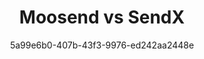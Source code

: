 ---
id: 5c3f9e5e-8e8f-4b1e-bb5b-6a5e4f7c5b6a
blueprint: comparision
title: 'Moosend vs SendX'
author: 5a99e6b0-407b-43f3-9976-ed242aa2448e
template: home
updated_by: 5a99e6b0-407b-43f3-9976-ed242aa2448e
updated_at: 1744290990
sections:
  -
    id: c73k5d9qp
    type: comparision_hero
    enabled: true
    comparision_hero_tag: 'Moosend vs SendX'
    comparision_hero_title: 'Elevate Your Email Marketing with SendX'
    comparision_hero_subtitle: 'Tired of limited features and high costs with Moosend? Discover SendX for a more powerful and affordable email marketing solution.'
    comparision_hero_grid:
      -
        id: h28m4z1bt
        comparision_hero_grid_image:
          - feature-images/2.jpeg
        comparision_hero_grid_title: '24/7 Customer Support'
      -
        id: x94p3d7vn
        comparision_hero_grid_image:
          - feature-images/5.jpeg
        comparision_hero_grid_title: 'Advanced Automation Features'
      -
        id: s62k8b3mq
        comparision_hero_grid_image:
          - feature-images/7.jpeg
        comparision_hero_grid_title: 'Seamless Integrations'
    comparision_hero_button_text: 'Try SendX for Free'
    comparision_hero_button_link: /signup
  -
    id: f19k6p7dw
    type: feature_blogs
    enabled: true
    feature_blogs_title: 'Is Your Email Marketing Strategy Falling Short?'
    feature_blog_card:
      -
        id: x55l9q2vb
        feature_blog_image:
          - feature-images/4.jpeg
        feature_blog_title: 'Limited Features'
        feature_blog_content: 'Are you finding Moosend lacking in essential features for your campaigns?'
      -
        id: n38p7b6qx
        feature_blog_image:
          - feature-images/7.jpeg
        feature_blog_title: 'High Pricing Plans'
        feature_blog_content: 'Is Moosend’s pricing structure making it hard to scale your email marketing?'
      -
        id: v22m5x9kt
        feature_blog_image:
          - feature-images/11.jpeg
        feature_blog_title: 'Inadequate Support'
        feature_blog_content: 'Are you struggling to get timely assistance when you need it most?'
  -
    id: h47m5x2dp
    type: hero
    enabled: true
    hero_title: 'Meet SendX, your ultimate email marketing partner'
    hero_subtitle: 'Experience unmatched deliverability, cost-effectiveness, and robust features with SendX.'
    button_text: 'Try SendX for Free'
    button_link: /signup
  -
    id: c89k2v7nw
    type: comparision_table
    enabled: true
    comparision_table_title: 'Why SendX is the Better Choice for Marketers'
    comparision_table_subtitle: 'A transparent comparison of key features between SendX and Moosend.'
    comparision_table_logo1:
      - feature-images/2.jpeg
    comparision_table_logo2:
      - feature-images/8.jpeg
    comparision_table_features:
      -
        id: f27m6q9ld
        features_title: 'Email Creation Tools'
        features_comp1: 'Drag-and-drop builder with customizable templates.'
        features_comp2: 'Basic editor with limited customization options.'
      -
        id: w15b3x7pq
        features_title: 'Automation Capabilities'
        features_comp1: 'Advanced automation with visual workflows and triggers.'
        features_comp2: 'Basic automation features with limited triggers.'
      -
        id: l49y2c5mv
        features_title: 'Integrations'
        features_comp1: 'Over 30 native integrations and 4000+ via Zapier.'
        features_comp2: 'Limited native integrations.'
      -
        id: p38z6b4wk
        features_title: 'Transactional Emails'
        features_comp1: 'Included in all plans without extra costs.'
        features_comp2: 'Requires a separate plan for transactional emails.'
      -
        id: s51n8v3kt
        features_title: 'User Experience'
        features_comp1: 'Intuitive interface with easy navigation.'
        features_comp2: 'Complex interface that may confuse new users.'
      -
        id: n22k9p6vd
        features_title: 'Customer Support'
        features_comp1: '24/7 live chat, email support, and onboarding assistance.'
        features_comp2: 'Limited support hours with slower response times.'
      -
        id: k66q1b7zm
        features_title: 'Interactive Emails'
        features_comp1: 'Supports interactive elements like polls and surveys.'
        features_comp2: 'No support for interactive emails.'
      -
        id: y71p4d2xl
        features_title: 'Additional Marketing Tools'
        features_comp1: 'Includes forms, landing pages, and advanced analytics.'
        features_comp2: 'Basic analytics and limited marketing tools.'
  -
    id: p42l7b3zw
    type: comparision_pricing
    enabled: true
    comparision_table_title: 'Cost-Effective Pricing Plans'
    comparision_table_subtitle: 'SendX offers a better price-to-performance ratio compared to Moosend.'
    comparision_table_title0: Contacts
    comparision_table_title1: SendX
    comparision_table_title2: Moosend
    comparision_table_pricing:
      -
        id: f71m2x8vd
        pricing_title: '50,000'
        pricing_comp1: $240/mo
        pricing_comp2: $300/mo
      -
        id: w85n9b4kt
        pricing_title: '200,000'
        pricing_comp1: $750/mo
        pricing_comp2: $1,000/mo
      -
        id: n37p6v1lw
        pricing_title: '250,000'
        pricing_comp1: $1,099/mo
        pricing_comp2: 'Custom pricing'
    comparision_table_footer_text: '* Pricing based on current plans as of 08/13/24.'

  - 
    id: g18z3n5vk
    type: comparision_feature_table
    enabled: true
    comparision_features_title: "Feature-by-Feature Comparison of SendX and Moosend"
    comparision_feature_table:
      - 
        id: t63l2f9rb
        comparision_features_ques: 'Onboarding & Support'
        comparision_features_ans_title: 'Feature'
        comparision_features_ans_title1: 'SendX'
        comparision_features_ans_title2: 'Moosend'
        comparision_features_ans:
          -
            id: b12p7c8mw
            comparision_features_ans_comp_title: 'Trial Period'
            comparision_features_ans_comp1: '14 days free trial on all plans'
            comparision_features_ans_comp2: '30 days free trial'
          -
            id: y84r5q7ls
            comparision_features_ans_comp_title: 'Customer Support'
            comparision_features_ans_comp1: '24/7 support via chat and email'
            comparision_features_ans_comp2: 'Email support with limited hours'
          -
            id: v91f2k4tp
            comparision_features_ans_comp_title: 'Account Activation'
            comparision_features_ans_comp1: 'Quick email verification'
            comparision_features_ans_comp2: 'Email verification only'
          -
            id: m28d4p6zs
            comparision_features_ans_comp_title: 'Onboarding Process'
            comparision_features_ans_comp1: 'Simple onboarding with minimal info'
            comparision_features_ans_comp2: 'Longer onboarding process'
          -
            id: k41s8m7qn
            comparision_features_ans_comp_title: 'Educational Resources'
            comparision_features_ans_comp1: 'Comprehensive guides and tutorials'
            comparision_features_ans_comp2: 'Limited resources available'
          -
            id: p55f9x2lb
            comparision_features_ans_comp_title: 'User Interface'
            comparision_features_ans_comp1: 'Modern and user-friendly'
            comparision_features_ans_comp2: 'Outdated interface'

      -
        id: a56q3v9rb
        comparision_features_ques: 'Email Creation and Templates'
        comparision_features_ans_title: 'Feature'
        comparision_features_ans_title1: 'SendX'
        comparision_features_ans_title2: 'Moosend'
        comparision_features_ans:
          -
            id: h98p2m6xz
            comparision_features_ans_comp_title: 'Pre-made Templates'
            comparision_features_ans_comp1: '100+ customizable templates'
            comparision_features_ans_comp2: '50+ templates available'
          -
            id: v21r8d3lf
            comparision_features_ans_comp_title: 'Template Gallery'
            comparision_features_ans_comp1: 'Yes, with inspiration options'
            comparision_features_ans_comp2: 'Yes, limited options'
          -
            id: w66z7s5qp
            comparision_features_ans_comp_title: 'Template Customization'
            comparision_features_ans_comp1: 'Extensive customization options'
            comparision_features_ans_comp2: 'Basic customization available'

      -
        id: x53n9p1zr
        comparision_features_ques: 'Automation and Campaign Management'
        comparision_features_ans_title: 'Feature'
        comparision_features_ans_title1: 'SendX'
        comparision_features_ans_title2: 'Moosend'
        comparision_features_ans:
          -
            id: q15c8y4kv
            comparision_features_ans_comp_title: 'Automation Workflows'
            comparision_features_ans_comp1: 'Visual workflow builder'
            comparision_features_ans_comp2: 'Basic automation only'
          -
            id: l22z3x5sn
            comparision_features_ans_comp_title: 'Triggered Campaigns'
            comparision_features_ans_comp1: 'Yes, with multiple triggers'
            comparision_features_ans_comp2: 'Limited to basic triggers'
          -
            id: e31v6b7qp
            comparision_features_ans_comp_title: 'A/B Testing'
            comparision_features_ans_comp1: 'Comprehensive A/B testing options'
            comparision_features_ans_comp2: 'Limited A/B testing features'
          -
            id: r44n2m5lx
            comparision_features_ans_comp_title: 'Campaign Scheduling'
            comparision_features_ans_comp1: 'Flexible scheduling options'
            comparision_features_ans_comp2: 'Basic scheduling only'

      -
        id: n88y4c2pv
        comparision_features_ques: 'Reporting and Analytics'
        comparision_features_ans_title: 'Feature'
        comparision_features_ans_title1: 'SendX'
        comparision_features_ans_title2: 'Moosend'
        comparision_features_ans:
          -
            id: a91d6y7nb
            comparision_features_ans_comp_title: 'Real-Time Analytics'
            comparision_features_ans_comp1: 'Yes, with detailed insights'
            comparision_features_ans_comp2: 'Basic analytics only'
          -
            id: u23n9z5lp
            comparision_features_ans_comp_title: 'Click Tracking'
            comparision_features_ans_comp1: 'Yes, with heatmaps'
            comparision_features_ans_comp2: 'Limited tracking options'
          -
            id: j77p4v8qs
            comparision_features_ans_comp_title: 'Spam Complaint Tracking'
            comparision_features_ans_comp1: 'Yes, with actionable insights'
            comparision_features_ans_comp2: 'Basic tracking available'
          -
            id: e56y2c7pm
            comparision_features_ans_comp_title: 'Performance Reports'
            comparision_features_ans_comp1: 'In-depth performance reports'
            comparision_features_ans_comp2: 'Basic performance reports'
   
  -
    id: p42l7b3zw
    type: feature_blogs
    enabled: true
    feature_blogs_title: "Unlock Your Email Marketing Potential with SendX"
    feature_blogs_subtitle: "SendX empowers you with the tools you need to succeed in email marketing. Affordable, powerful, and easy to use."
    feature_blog_card:
      - 
        feature_blog_image: 
          - feature-images/4.jpeg
        feature_blog_title: 'Visual Automation Builder'
        feature_blog_content: 'Create complex automation flows with ease, triggered by user behavior or events.'
      - 
        feature_blog_image: 
          - feature-images/1.jpeg
        feature_blog_title: 'Seamless Integrations'
        feature_blog_content: 'Connect with popular tools like Shopify, WordPress, and more for streamlined workflows.'
      - 
        feature_blog_image: 
          - feature-images/2.jpeg
        feature_blog_title: 'Transactional Email Support'
        feature_blog_content: 'Easily send transactional emails with powerful APIs and webhooks.'
      - 
        feature_blog_image: 
          - feature-images/3.jpeg
        feature_blog_title: 'Advanced Segmentation'
        feature_blog_content: 'Segment your audience based on behavior and engagement for targeted campaigns.'
      - 
        feature_blog_image: 
          - feature-images/6.jpeg
        feature_blog_title: 'Comprehensive Analytics'
        feature_blog_content: 'Track your email performance with detailed analytics and insights.'
      - 
        feature_blog_image: 
          - feature-images/7.jpeg
        feature_blog_title: 'High Deliverability Rates'
        feature_blog_content: 'Ensure your emails reach the inbox with dedicated IPs and managed deliverability.'

  -
    id: f92l8d0kp
    type: faqs
    enabled: true
    faq_title: "Frequently Asked Questions"
    faqs:
      - 
        faq_ques: "Is SendX free to use?"
        faq_ans: "SendX offers a 14-day free trial with full access to all features. After the trial, choose a plan that fits your needs."
      - 
        faq_ques: "How does SendX compare to Moosend in terms of deliverability?"
        faq_ans: "SendX provides superior deliverability with managed IPs and real-time monitoring, ensuring better inbox placement."
      - 
        faq_ques: "What are the main advantages of switching to SendX?"
        faq_ans: "SendX offers more features, better pricing, 24/7 support, and a user-friendly interface compared to Moosend."
      - 
        faq_ques: "Can I integrate SendX with my existing tools?"
        faq_ans: "Yes, SendX seamlessly integrates with various platforms including Shopify, WordPress, and Zapier."
      - 
        faq_ques: "Is there a cheaper alternative to Moosend?"
        faq_ans: "Yes, SendX is a cost-effective alternative with powerful features and unlimited email sending on all plans."

  -
    id: l93k2d8qp
    type: logo_cloud
    enabled: true
    logo_cloud_title: "What Experts Say About SendX"
    logo_cloud_subtitle: "Recognized for its ease of use, high deliverability, and exceptional customer support."
    logo_cloud_button_text: "See All Reviews"
    logo_cloud_button_link: "/reviews"
    logos:
      -
        id: l21b3x9nd
        logo_icon:
          - feature-images/2.jpeg
      -
        id: d64p7f3ak
        logo_icon:
          - feature-images/5.jpeg
      -
        id: q88z1m7bw
        logo_icon:
          - feature-images/7.jpeg
      -
        id: f13k5v9lz
        logo_icon:
          - feature-images/9.jpeg
      -
        id: w47m8s2kt
        logo_icon:
          - feature-images/11.jpeg
---